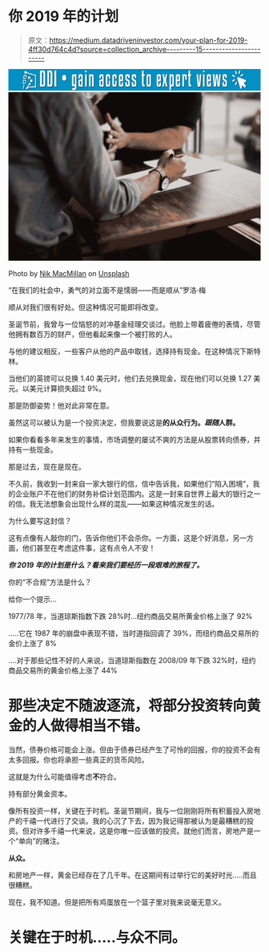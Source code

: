 # 你 2019 年的计划

> 原文：<https://medium.datadriveninvestor.com/your-plan-for-2019-4ff30d764c4d?source=collection_archive---------15----------------------->

[![](img/8bc2837071ab9b5803f0fa1796b23e4c.png)](http://www.track.datadriveninvestor.com/1B9E)![](img/a34175a0a77a3fc0ce96d9462019b253.png)

Photo by [Nik MacMillan](https://unsplash.com/@nikarthur?utm_source=medium&utm_medium=referral) on [Unsplash](https://unsplash.com?utm_source=medium&utm_medium=referral)

“在我们的社会中，勇气的对立面不是懦弱——而是顺从”罗洛·梅

顺从对我们很有好处。但这种情况可能即将改变。

圣诞节前，我曾与一位恼怒的对冲基金经理交谈过。他脸上带着疲倦的表情，尽管他拥有数百万的财产，但他看起来像一个被打败的人。

与他的建议相反，一些客户从他的产品中取钱，选择持有现金。在这种情况下斯特林。

当他们的英镑可以兑换 1.40 美元时，他们去兑换现金，现在他们可以兑换 1.27 美元。以美元计算损失超过 9%。

那是防御姿势！他对此非常在意。

虽然这可以被认为是一个投资决定，但我要说这是**的从众行为。*跟随*人群。**

如果你看看多年来发生的事情，市场调整的屡试不爽的方法是从股票转向债券，并持有一些现金。

那是过去，现在是现在。

不久前，我收到一封来自一家大银行的信，信中告诉我，如果他们“陷入困境”，我的企业账户不在他们的财务补偿计划范围内。这是一封来自世界上最大的银行之一的信。我无法想象会出现什么样的混乱——如果这种情况发生的话。

为什么要写这封信？

这有点像有人敲你的门，告诉你他们不会杀你。一方面，这是个好消息，另一方面，他们甚至在考虑这件事，这有点令人不安！

***你 2019 年的计划是什么？看来我们要经历一段艰难的旅程了。***

你的“不合规”方法是什么？

给你一个提示…

1977/78 年，当道琼斯指数下跌 28%时…纽约商品交易所黄金价格上涨了 92%

…..它在 1987 年的崩盘中表现不错，当时道指回调了 39%，而纽约商品交易所的金价上涨了 8%

….对于那些记性不好的人来说，当道琼斯指数在 2008/09 年下跌 32%时，纽约商品交易所的黄金价格上涨了 44%

# 那些决定不随波逐流，将部分投资转向黄金的人做得相当不错。

当然，债券价格可能会上涨。但由于债券已经产生了可怜的回报，你的投资不会有太多回报。你也将承担一些真正的货币风险。

这就是为什么可能值得考虑**不**符合。

持有部分黄金资本。

像所有投资一样，关键在于时机。圣诞节期间，我与一位刚刚将所有积蓄投入房地产的千禧一代进行了交谈。我的心沉了下去，因为我记得那被认为是最糟糕的投资。但对许多千禧一代来说，这是你唯一应该做的投资。就他们而言，房地产是一个“单向”的赌注。

**从众。**

和房地产一样，黄金已经存在了几千年。在这期间有过举行它的美好时光…..而且很糟糕。

现在，我不知道。但是把所有鸡蛋放在一个篮子里对我来说毫无意义。

# 关键在于时机…..与众不同。
